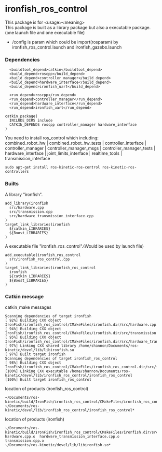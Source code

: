 # ironfish_ros_control
This package is for \<usage\>\<meaning\>  
This package is built as a library package but also a executable package.(one launch file and one executable file)  
* /config is param which could be import(rosparam) by ironfish_ros_control.launch and ironfish_gazebo.launch

### Dependencies
```
  <buildtool_depend>catkin</buildtool_depend>
  <build_depend>roscpp</build_depend>
  <build_depend>controller_manager</build_depend>
  <build_depend>hardware_interface</build_depend>
  <build_depend>ironfish_uart</build_depend>

  <run_depend>roscpp</run_depend>
  <run_depend>controller_manager</run_depend>
  <run_depend>hardware_interface</run_depend>
  <run_depend>ironfish_uart</run_depend>
```
```
catkin_package(
  INCLUDE_DIRS include
  CATKIN_DEPENDS roscpp controller_manager hardware_interface 
)
```
You need to install ros_control which including:   
combined_robot_hw | combined_robot_hw_tests | controller_interface | controller_manager | controller_manager_msgs | controller_manager_tests | hardware_interface | joint_limits_interface | realtime_tools | transmission_interface
```
sudo apt-get install ros-kinetic-ros-control ros-kinetic-ros-controllers
```

### Builts
A library "ironfish".
```
add_library(ironfish
  src/hardware.cpp
  src/transmission.cpp
  src/hardware_transmission_interface.cpp
)
target_link_libraries(ironfish
  ${catkin_LIBRARIES}
  ${Boost_LIBRARIES}
)
```

A executable file "ironfish_ros_control".(Would be used by launch file)
```
add_executable(ironfish_ros_control
  src/ironfish_ros_control.cpp
)
target_link_libraries(ironfish_ros_control
  ironfish
  ${catkin_LIBRARIES}
  ${Boost_LIBRARIES}
)

```

### Catkin message
catkin_make messages
```
Scanning dependencies of target ironfish
[ 92%] Building CXX object IronFish/ironfish_ros_control/CMakeFiles/ironfish.dir/src/hardware.cpp.o
[ 94%] Building CXX object IronFish/ironfish_ros_control/CMakeFiles/ironfish.dir/src/transmission.cpp.o
[ 95%] Building CXX object IronFish/ironfish_ros_control/CMakeFiles/ironfish.dir/src/hardware_transmission_interface.cpp.o
[ 97%] Linking CXX shared library /home/shannon/Documents/ros-kinetic/devel/lib/libironfish.so
[ 97%] Built target ironfish
Scanning dependencies of target ironfish_ros_control
[ 98%] Building CXX object IronFish/ironfish_ros_control/CMakeFiles/ironfish_ros_control.dir/src/ironfish_ros_control.cpp.o
[100%] Linking CXX executable /home/shannon/Documents/ros-kinetic/devel/lib/ironfish_ros_control/ironfish_ros_control
[100%] Built target ironfish_ros_control
```
location of products (ironfish_ros_control)
```
~/Documents/ros-kinetic/build/IronFish/ironfish_ros_control/CMakeFiles/ironfish_ros_control.dir/src/ironfish_ros_control.cpp.o*
~/Documents/ros-kinetic/devel/lib/ironfish_ros_control/ironfish_ros_control*
```
location of products (ironfish)
```
~/Documents/ros-kinetic/build/IronFish/ironfish_ros_control/CMakeFiles/ironfish.dir/src/
hardware.cpp.o  hardware_transmission_interface.cpp.o  transmission.cpp.o
~/Documents/ros-kinetic/devel/lib/libironfish.so*
```
